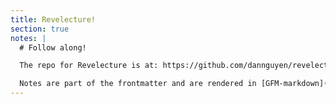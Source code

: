```yaml
---
title: Revelecture!
section: true
notes: |
  # Follow along!

  The repo for Revelecture is at: https://github.com/dannguyen/revelecture

  Notes are part of the frontmatter and are rendered in [GFM-markdown](https://help.github.com/categories/writing-on-github/)!
---
```


